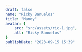```yaml
---
draft: false
name: "Ricky Banuelos"
title: "Manoy"
avatar: {
    src: "src/assets/ric-1.jpg",
    alt: "Ricky Banuelos"
}
publishDate: "2023-09-15 15:39"
---
```

